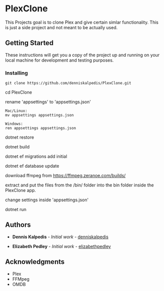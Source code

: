 # PlexClone

This Projects goal is to clone Plex and give certain simlar functionality. This is just a side project and not meant to be actually used.

## Getting Started

These instructions will get you a copy of the project up and running on your local machine for development and testing purposes.

### Installing

```
git clone https://github.com/denniskalpedis/PlexClone.git
```

cd PlexClone

rename 'appsettings' to 'appsettings.json'

```
Mac/Linux:
mv appsettings appsettings.json

Windows:
ren appsettings appsettings.json

```

dotnet restore

dotnet build

dotnet ef migrations add initial

dotnet ef database update

download ffmpeg from https://ffmpeg.zeranoe.com/builds/

extract and put the files from the /bin/ folder into the bin folder inside the PlexClone app.

change settings inside 'appsettings.json'

dotnet run

## Authors

* **Dennis Kalpedis** - *Initial work* - [denniskalpedis](https://github.com/denniskalpedis)

* **Elizabeth Pedley** - *Initial work* - [elizabethpedley](https://github.com/elizabethpedley)

## Acknowledgments

* Plex
* FFMpeg
* OMDB
